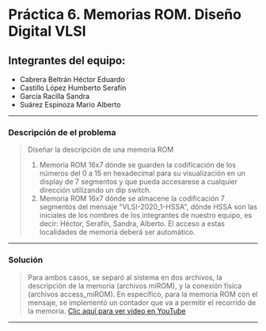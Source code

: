 # Práctica 6. Memorias ROM. Diseño Digital VLSI
## Integrantes del equipo:
- Cabrera Beltrán Héctor Eduardo
- Castillo López Humberto Serafín
- García Racilla Sandra
- Suárez Espinoza Mario Alberto
---
### Descripción de el problema
> Diseñar la descripción de una memoria ROM
> 1. Memoria ROM 16x7 dónde se guarden la codificación de los números del 0 a 15
> en hexadecimal para su visualización en un display de 7 segmentos y que pueda
> accesarese a cualquier dirección utilizando un dip switch.
> 2. Memoria ROM 16x7 dónde se almacene la codificación 7 segmentos del mensaje
> "VLSI-2020_1-HSSA", dónde HSSA son las iniciales de los nombres de los
> integrantes de nuestro equipo, es decir: Héctor, Serafín, Sandra, Alberto.
> El acceso a estas localidades de memoria deberá ser automático.
---
### Solución
> Para ambos casos, se separó al sistema en dos archivos, la descripción de la
> memoria (archivos miROM), y la conexión física (archivos access_miROM).
> En específico, para la memoria ROM con el mensaje, se implementó un contador
> que va a permitir el recorrido de la memoria.
> [Clic aquí para ver video en YouTube](https://www.youtube.com)
---
